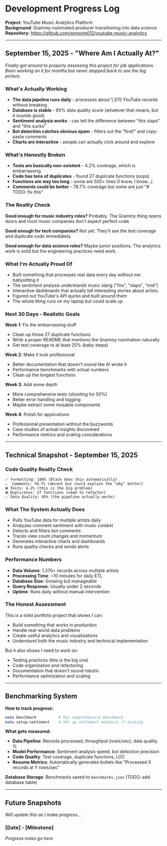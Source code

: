 # Development Progress Log

**Project**: YouTube Music Analytics Platform  
**Background**: Grammy-nominated producer transitioning into data science  
**Repository**: https://github.com/wmoore012/youtube-music-analytics

---

## September 15, 2025 - "Where Am I Actually At?"

*Finally got around to properly assessing this project for job applications. Been working on it for months but never stepped back to see the big picture.*

### What's Actually Working
- **The data pipeline runs daily** - processes about 1,370 YouTube records without breaking
- **Database is stable** - 85% data quality score (whatever that means, but it sounds good)
- **Sentiment analysis works** - can tell the difference between "this slaps" and "this sucks" 
- **Bot detection catches obvious spam** - filters out the "first!" and copy-paste comments
- **Charts are interactive** - people can actually click around and explore

### What's Honestly Broken
- **Tests are basically non-existent** - 4.2% coverage, which is embarrassing
- **Code has tons of duplicates** - found 27 duplicate functions (oops)
- **Functions are way too long** - some are 500+ lines (I know, I know...)
- **Comments could be better** - 78.7% coverage but some are just "# TODO: fix this"

### The Reality Check
**Good enough for music industry roles?** Probably. The Grammy thing opens doors and most music companies don't expect perfect code.

**Good enough for tech companies?** Not yet. They'll see the test coverage and duplicate code immediately.

**Good enough for data science roles?** Maybe junior positions. The analytics work is solid but the engineering practices need work.

### What I'm Actually Proud Of
- Built something that processes real data every day without me babysitting it
- The sentiment analysis understands music slang ("fire", "slaps", "mid")
- Interactive dashboards that actually tell interesting stories about artists
- Figured out YouTube's API quirks and built around them
- The whole thing runs on my laptop but could scale up

### Next 30 Days - Realistic Goals
**Week 1**: Fix the embarrassing stuff
- Clean up those 27 duplicate functions
- Write a proper README that mentions the Grammy nomination naturally
- Get test coverage to at least 25% (baby steps)

**Week 2**: Make it look professional  
- Better documentation that doesn't sound like AI wrote it
- Performance benchmarks with actual numbers
- Clean up the longest functions

**Week 3**: Add some depth
- More comprehensive tests (shooting for 50%)
- Better error handling and logging
- Maybe extract some reusable components

**Week 4**: Polish for applications
- Professional presentation without the buzzwords
- Case studies of actual insights discovered
- Performance metrics and scaling considerations

---

## Technical Snapshot - September 15, 2025

### Code Quality Reality Check
```
✅ Formatting: 100% (Black does this automatically)
⚠️  Comments: 78.7% (decent but could explain the "why" better)
❌ Tests: 4.2% (this is the big problem)
❌ Duplicates: 27 functions (need to refactor)
✅ Data Quality: 85% (the pipeline actually works)
```

### What The System Actually Does
- Pulls YouTube data for multiple artists daily
- Analyzes comment sentiment with music context
- Detects and filters bot comments
- Tracks view count changes and momentum
- Generates interactive charts and dashboards
- Runs quality checks and sends alerts

### Performance Numbers
- **Data Volume**: 1,370+ records across multiple artists
- **Processing Time**: ~10 minutes for daily ETL
- **Database Size**: Growing but manageable
- **Query Response**: Usually under 2 seconds
- **Uptime**: Runs daily without manual intervention

### The Honest Assessment
This is a solid portfolio project that shows I can:
- Build something that works in production
- Handle real-world data problems
- Create useful analytics and visualizations
- Understand both the music industry and technical implementation

But it also shows I need to work on:
- Testing practices (this is the big one)
- Code organization and refactoring
- Documentation that doesn't sound robotic
- Performance optimization and scaling

---

## Benchmarking System

**How to track progress:**
```bash
make benchmark          # Run comprehensive benchmark
make setup-sentiment    # Set up sentiment analysis if missing
```

**What gets measured:**
- **Data Pipeline**: Records processed, throughput (rows/sec), data quality %
- **Model Performance**: Sentiment analysis speed, bot detection precision
- **Code Quality**: Test coverage, duplicate functions, LOC
- **Resume Metrics**: Automatically generates bullets like "Processed X records at Y rows/sec"

**Database Storage**: Benchmarks saved to `benchmarks.json` (TODO: add database table)

---

## Future Snapshots
*Will update this as I make progress...*

### [Date] - [Milestone]
*Progress notes go here*